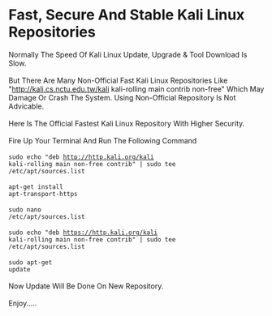 # Fast, Secure And Stable Kali Linux Repositories

Normally The Speed Of Kali Linux Update, Upgrade & Tool Download Is Slow.<br>
<br>
But There Are Many Non-Official Fast Kali Linux Repositories Like "http://kali.cs.nctu.edu.tw/kali kali-rolling main contrib non-free" Which May Damage Or Crash The System. Using Non-Official Repository Is Not Advicable.<br>
<br>
Here Is The Official Fastest Kali Linux Repository With Higher Security.<br>
<br>
Fire Up Your Terminal And Run The Following Command<br>
<br>
<code>sudo echo "deb http://http.kali.org/kali kali-rolling main non-free contrib" | sudo tee /etc/apt/sources.list</code><br>
<br>
<code>apt-get install apt-transport-https</code><br>
<br>
<code>sudo nano /etc/apt/sources.list</code><br>
<br>
<code>sudo echo "deb https://http.kali.org/kali kali-rolling main non-free contrib" | sudo tee /etc/apt/sources.list</code><br>
<br>
<code>sudo apt-get update</code><br>
<br>
Now Update Will Be Done On New Repository.<br>
<br>
Enjoy.....<br>
